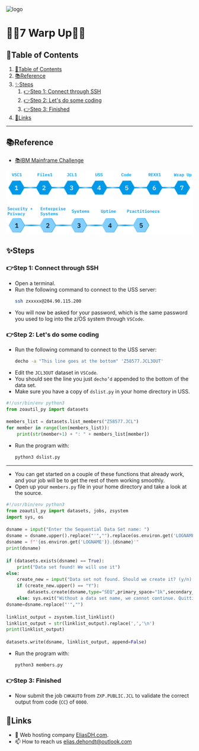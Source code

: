 ![logo](https://eliasdh.com/assets/media/images/logo-github.png)
# 💙🤍7 Warp Up🤍💙

## 📘Table of Contents

1. [📘Table of Contents](#📘table-of-contents)
2. [📚Reference](#📚reference)
3. [✨Steps](#✨steps)
    1. [👉Step 1: Connect through SSH](#👉step-1-connect-through-ssh)
    2. [👉Step 2: Let's do some coding](#👉step-2-lets-do-some-coding)
    3. [👉Step 3: Finished](#👉step-3-finished)
4. [🔗Links](#🔗links)

---

## 📚Reference

- [📚IBM Mainframe Challenge](https://ibmzxplore-static.s3.eu-gb.cloud-object-storage.appdomain.cloud/WRAPUP.pdf)

![IBM Fundamentals](/Images/IBM-Fundamentals+Concepts.png)

## ✨Steps

### 👉Step 1: Connect through SSH

- Open a terminal.
- Run the following command to connect to the USS server:
    ```bash
    ssh zxxxxx@204.90.115.200
    ```
- You will now be asked for your password, which is the same password you used to log into the z/OS system through `VSCode`.

### 👉Step 2: Let's do some coding

- Run the following command to connect to the USS server:
    ```bash
    decho -a "This line goes at the bottom" 'Z58577.JCL3OUT'

- Edit the `JCL3OUT` dataset in `VSCode`.
- You should see the line you just `decho’d` appended to the bottom of the data set.
- Make sure you have a copy of `dslist.py` in your home directory in USS.
```python
#!/usr/bin/env python3
from zoautil_py import datasets

members_list = datasets.list_members("Z58577.JCL")
for member in range(len(members_list)):
    print(str(member+1) + ": " + members_list[member])
```
- Run the program with:
    ```bash
    python3 dslist.py
    ```

---

- You can get started on a couple of these functions that already work, and your job will be to get the rest of them working smoothly.
- Open up your `members.py` file in your home directory and take a look at the source.
```python
#!/usr/bin/env python3
from zoautil_py import datasets, jobs, zsystem
import sys, os

dsname = input("Enter the Sequential Data Set name: ")
dsname = dsname.upper().replace("'","").replace(os.environ.get('LOGNAME')+".","")
dsname = f"'{os.environ.get('LOGNAME')}.{dsname}'"
print(dsname)

if (datasets.exists(dsname) == True):
    print("Data set found! We will use it")
else:
    create_new = input("Data set not found. Should we create it? (y/n) : ")
    if (create_new.upper() == "Y"):
        datasets.create(dsname,type="SEQ",primary_space="1k",secondary_space="1k")
    else: sys.exit("Without a data set name, we cannot continue. Quitting!")
dsname=dsname.replace("'","")

linklist_output = zsystem.list_linklist()
linklist_output = str(linklist_output).replace(',','\n')
print(linklist_output)

datasets.write(dsname, linklist_output, append=False)
```
- Run the program with:
    ```bash
    python3 members.py
    ```

### 👉Step 3: Finished

- Now submit the job `CHKAUTO` from `ZXP.PUBLIC.JCL` to validate the correct output from code (`CC`) of `0000`.

## 🔗Links
- 👯 Web hosting company [EliasDH.com](https://eliasdh.com).
- 📫 How to reach us elias.dehondt@outlook.com